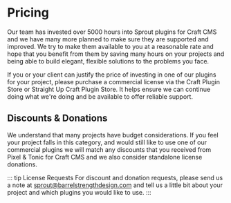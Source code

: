 # Pricing

Our team has invested over 5000 hours into Sprout plugins for Craft CMS and we have many more planned to make sure they are supported and improved. We try to make them available to you at a reasonable rate and hope that you benefit from them by saving many hours on your projects and being able to build elegant, flexible solutions to the problems you face.

If you or your client can justify the price of investing in one of our plugins for your project, please purchase a commercial license via the Craft Plugin Store or Straight Up Craft Plugin Store. It helps ensure we can continue doing what we're doing and be available to offer reliable support.

## Discounts & Donations

We understand that many projects have budget considerations. If you feel your project falls in this category, and would still like to use one of our commercial plugins we will match any discounts that you received from Pixel & Tonic for Craft CMS and we also consider standalone license donations.

::: tip License Requests
For discount and donation requests, please send us a note at [sprout@barrelstrengthdesign.com](mailto:sprout@barrelstrengthdesign.com) and tell us a little bit about your project and which plugins you would like to use.
:::